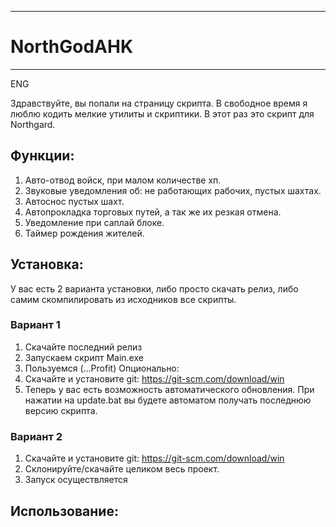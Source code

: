 ____
# NorthGodAHK
____

ENG

Здравствуйте, вы попали на страницу скрипта. В свободное время я люблю кодить мелкие утилиты и скриптики. В этот раз это скрипт для Northgard.
## Функции:
1. Авто-отвод войск, при малом количестве хп.
2. Звуковые уведомления об: не работающих рабочих, пустых шахтах.
3. Автоснос пустых шахт.
4. Автопрокладка торговых путей, а так же их резкая отмена.
5. Уведомление при саплай блоке.
6. Таймер рождения жителей.

## Установка:
У вас есть 2 варианта установки, либо просто скачать релиз, либо самим скомпилировать из исходников все скрипты.

### Вариант 1
1. Скачайте последний релиз
2. Запускаем скрипт Main.exe
3. Пользуемся (...Profit)
Опционально:
1. Скачайте и установите git: https://git-scm.com/download/win
2. Теперь у вас есть возможность автоматического обновления. При нажатии на update.bat вы будете автоматом получать последнюю версию скрипта.

### Вариант 2
1. Скачайте и установите git: https://git-scm.com/download/win
2. Склонируйте/скачайте целиком весь проект.
3. Запуск осуществляется

## Использование:
